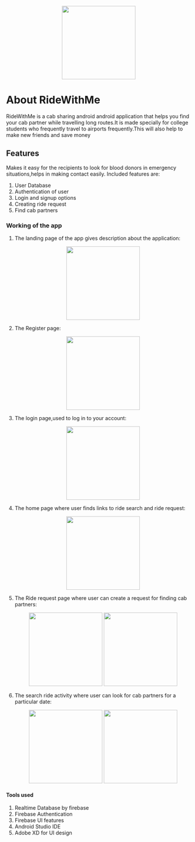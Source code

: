 <p align="center">
    <image src="" width="200">
        </p>

# About RideWithMe
RideWithMe is a cab sharing android android application that helps you find your cab partner while travelling long routes.It is made specially for 
college students who frequently travel to airports frequently.This will also help to make new friends and save money    

## Features
Makes it easy for the recipients to look for blood donors in emergency situations,helps in making contact easily.
Included features are:
1. User Database
2. Authentication of user
3. Login and signup options
4. Creating ride request
5. Find cab partners

### Working of the app
1. The landing page of the app gives description about the application:
    <p align="center">
    <image src="" width="200">
        </p>
2. The Register page:
    <p align="center">
    <image src="" width="200">
        </p>
3. The login page,used to log in to your account:
        <p align="center">
    <image src="" width="200">
        </p>
4. The home page where user finds links to ride search and ride request:
      <p align="center">
    <image src="" width="200">
        </p> 
5. The Ride request page where user can create a request for finding cab partners:
          <p align="center">
    <image src="" width="200">
        <image src="" width="200">
        </p>
6. The search ride activity where user can look for cab partners for a particular date:
         <p align="center">
    <image src="" width="200">
        <image src="" width="200">
        </p>
        
#### Tools used
1. Realtime Database by firebase
2. Firebase Authentication
3. Firebase UI features
4. Android Studio IDE
5. Adobe XD for UI design



